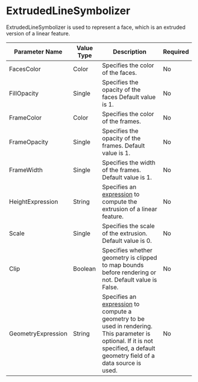 # ExtrudedLineSymbolizer

ExtrudedLineSymbolizer is used to represent a face, which is an extruded version of a linear feature. 

Parameter Name | Value Type | Description | Required
------------ | ------------- | ------------- | -------------
FacesColor | Color | Specifies the color of the faces. | No
FillOpacity | Single | Specifies the opacity of the faces Default value is 1. | No
FrameColor | Color | Specifies the color of the frames. | No
FrameOpacity | Single | Specifies the opacity of the frames. Default value is 1. | No
FrameWidth | Single | Specifies the width of the frames. Default value is 1. | No
HeightExpression | String | Specifies an [expression](/usermanual/expressions/geometrytransformations) to compute the extrusion of a linear feature. | No
Scale | Single | Specifies the scale of the extrusion. Default value is 0. | No
Clip | Boolean | Specifies whether geometry is clipped to map bounds before rendering or not. Default value is False. | No
GeometryExpression | String | Specifies an [expression](/usermanual/expressions/geometrytransformations) to compute a geometry to be used in rendering. This parameter is optional. If it is not specified, a default geometry field of a data source is used. | No
